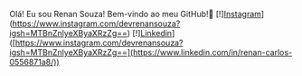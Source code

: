 Olá! Eu sou Renan Souza! Bem-vindo ao meu GitHub!👋
[!][Instagram](https://img.shields.io/badge/Instagram-E4405F?style=for-the-badge&logo=instagram&logoColor=white)](https://www.instagram.com/devrenansouza?igsh=MTBnZnlyeXByaXRzZg==)
[!][Linkedin](https://img.shields.io/badge/LinkedIn-0077B5?style=for-the-badge&logo=linkedin&logoColor=white)]([https://www.instagram.com/devrenansouza?igsh=MTBnZnlyeXByaXRzZg==](https://www.linkedin.com/in/renan-carlos-0556871a8/))
